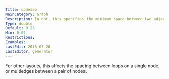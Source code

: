 ```yaml
---
Title: nodesep
MainCategory: Graph
Description: In dot, this specifies the minimum space between two adjacent nodes in the same rank, in inches.
Type: double
Default: 0.25
Min: 0.02
Restrictions: 
Examples: 
LastEdit: 2018-03-28
LastEditor: generator
---
```


For other layouts, this affects the spacing between loops on a single node, or multiedges between a pair of nodes.
